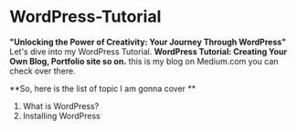 # WordPress-Tutorial
**"Unlocking the Power of Creativity: Your Journey Through WordPress"**
Let's dive into my WordPress Tutorial.
**WordPress Tutorial: Creating Your Own Blog, Portfolio site so on.** this is my blog on Medium.com 
you can check over there.

**So, here is the list of topic I am gonna cover 
**
1. What is WordPress?
2. Installing WordPress
